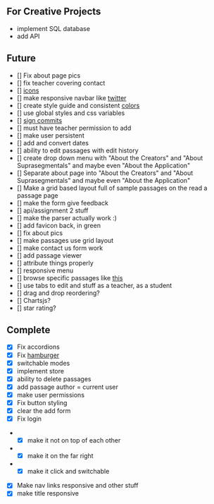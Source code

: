 ## For Creative Projects

- implement SQL database
- add API

## Future

- [] Fix about page pics
- [] fix teacher covering contact
- [] [icons](https://www.w3schools.com/icons/default.asp)
- [] make responsive navbar like [twitter](https://twitter.com/intcreator)
- [] create style guide and consistent [colors](https://onextrapixel.com/anatomy-of-colors-in-web-design-pure-as-snow-white/)
- [] use global styles and css variables
- [] [sign commits](https://help.github.com/articles/signing-commits-with-gpg/)
- [] must have teacher permission to add
- [] make user persistent
- [] add and convert dates
- [] ability to edit passages with edit history
- [] create drop down menu with "About the Creators" and "About Suprasegmentals" and maybe even "About the Application"
- [] Separate about page into "About the Creators" and "About Suprasegmentals" and maybe even "About the Application"
- [] Make a grid based layout full of sample passages on the read a passage page
- [] make the form give feedback
- [] api/assignment 2 stuff
- [] make the parser actually work :)
- [] add favicon back, in green
- [] fix about pics
- [] make passages use grid layout
- [] make contact us form work
- [] add passage viewer
- [] attribute things properly
- [] responsive menu
- [] browse specific passages like [this](https://github.com/BYU-CS260-Winter-2018/lab3/wiki)
- [] use tabs to edit and stuff as a teacher, as a student
- [] drag and drop reordering?
- [] Chartsjs?
- [] star rating?

## Complete

- [x] Fix accordions
- [x] Fix [hamburger](https://www.w3schools.com/howto/howto_js_topnav_responsive.asp)
- [x] switchable modes
- [x] implement store
- [x] ability to delete passages
- [x] add passage author = current user
- [x] make user permissions 
- [x] Fix button styling
- [x] clear the add form
- [x] Fix login
- - [x] make it not on top of each other
- - [x] make it on the far right
- - [x] make it click and switchable
- [x] Make nav links responsive and other stuff
- [x] make title responsive